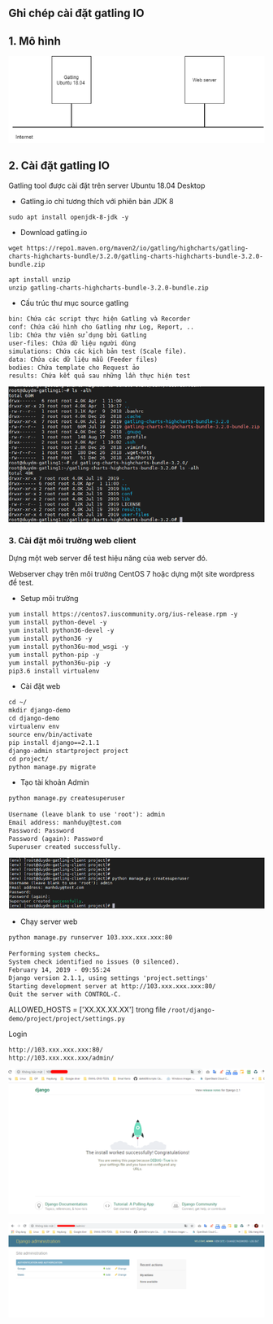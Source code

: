 ## Ghi chép cài đặt gatling IO

## 1. Mô hình

![](../images/cai-dat-gatling-io/gatlingtopo.png)

## 2. Cài đặt gatling IO

Gatling tool được cài đặt trên server Ubuntu 18.04 Desktop

+ Gatling.io chỉ tương thích với phiên bản JDK 8

```
sudo apt install openjdk-8-jdk -y
```
+ Download gatling.io

```
wget https://repo1.maven.org/maven2/io/gatling/highcharts/gatling-charts-highcharts-bundle/3.2.0/gatling-charts-highcharts-bundle-3.2.0-bundle.zip
```

```
apt install unzip
unzip gatling-charts-highcharts-bundle-3.2.0-bundle.zip
```

+ Cấu trúc thư mục source gatling

```
bin: Chứa các script thực hiện Gatling và Recorder
conf: Chứa cấu hình cho Gatling như Log, Report, ..
lib: Chứa thư viên sử dụng bởi Gatling
user-files: Chứa dữ liệu người dùng
simulations: Chứa các kịch bản test (Scale file).
data: Chứa các dữ liệu mẫu (Feeder files)
bodies: Chứa template cho Request ảo
results: Chứa kết quả sau những lần thực hiện test
```

![](../images/cai-dat-gatling-io/Screenshot_1051.png)

### 3. Cài đặt môi trường web client

Dựng một web server để test hiệu năng của web server đó.

Webserver chạy trên môi trường CentOS 7 hoặc dựng một site wordpress để test.

- Setup môi trường

```
yum install https://centos7.iuscommunity.org/ius-release.rpm -y
yum install python-devel -y
yum install python36-devel -y
yum install python36 -y
yum install python36u-mod_wsgi -y
yum install python-pip -y
yum install python36u-pip -y
pip3.6 install virtualenv
```

- Cài đặt web

```
cd ~/
mkdir django-demo
cd django-demo
virtualenv env
source env/bin/activate
pip install django==2.1.1
django-admin startproject project
cd project/
python manage.py migrate 
```

- Tạo tài khoản Admin

```
python manage.py createsuperuser

Username (leave blank to use 'root'): admin
Email address: manhduy@test.com
Password: Password
Password (again): Password
Superuser created successfully.
```

![](../images/cai-dat-gatling-io/Screenshot_1052.png)

- Chạy server web

```
python manage.py runserver 103.xxx.xxx.xxx:80

Performing system checks…
System check identified no issues (0 silenced).
February 14, 2019 - 09:55:24
Django version 2.1.1, using settings 'project.settings'
Starting development server at http://103.xxx.xxx.xxx:80/
Quit the server with CONTROL-C.
```

ALLOWED_HOSTS = ['XX.XX.XX.XX'] trong file `/root/django-demo/project/project/settings.py`

Login

```
http://103.xxx.xxx.xxx:80/
http://103.xxx.xxx.xxx/admin/
```

![](../images/cai-dat-gatling-io/Screenshot_1054.png)

![](../images/cai-dat-gatling-io/Screenshot_1055.png)




















